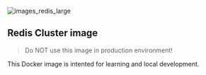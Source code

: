 ![images_redis_large](https://user-images.githubusercontent.com/43048524/214068443-e99ead62-48e0-45e4-b0b9-cf7a05463377.png)

## Redis Cluster image
> Do NOT use this image in production environment!

This Docker image is intented for learning and local development.

